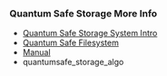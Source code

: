 ### Quantum Safe Storage More Info

- [Quantum Safe Storage System Intro](qsss_home)
- [Quantum Safe Filesystem](qss_filesystem)
- [Manual](qsfs_setup)
- quantumsafe_storage_algo